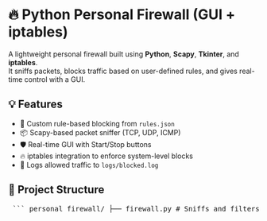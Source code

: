 # 🔥 Python Personal Firewall (GUI + iptables)

A lightweight personal firewall built using **Python**, **Scapy**, **Tkinter**, and **iptables**.  
It sniffs packets, blocks traffic based on user-defined rules, and gives real-time control with a GUI.

## 💡 Features

- 🧠 Custom rule-based blocking from `rules.json`
- 📦 Scapy-based packet sniffer (TCP, UDP, ICMP)
- 🛡️ Real-time GUI with Start/Stop buttons
- 🔥 iptables integration to enforce system-level blocks
- 🧾 Logs allowed traffic to `logs/blocked.log`

## 📁 Project Structure
<pre> ``` personal_firewall/ ├── firewall.py # Sniffs and filters packets based on rules ├── firewall_gui.py # GUI to start/stop firewall and manage iptables ├── iptables_blocker.py # CLI-based iptables rule manager ├── rules.json # Custom IP/port/protocol blocking rules ├── logs/ │ └── blocked.log # Logs of blocked/suspicious packets ├── requirements.txt # Required Python libraries └── Readme.md # Project overview and usage instructions ``` </pre>
